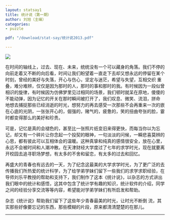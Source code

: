 ```yaml
---
layout: statsay1 
title: 统计说（第一期）
author: 刘旭（主编）
categories:
- puzzle

pdf: "/download/stat-say/统计说2013.pdf" 

---
```



[![](https://bayes-stat.github.com/images/statsay1.png ) ](http://bayes-stat.github.io/download/stat-say/统计说2013.pdf)

在时间的轴线上，过去、现在、未来，统统没有一个可以藏身的角落。我们不停的向前走着又不断的向后看，时间让我们盼望着一直走下去却又想永远的停留在某个时刻，曾经的美好与失落，开心与伤心，坚定与迷茫，希望与失望，互相交织
重叠，难分难辨，仅仅是因为那时的人，那时的事和那时的我。有时候因为一段似曾相识的旋律，有时候因为仿佛梦里见过相同的场景，我们顿时就呆在原地，傻傻的不能动弹，因为记忆的开关在那时瞬间被打开了，我们叹息、微笑、流泪，拼命
地想去捕捉那些已经消逝的时光，想努力的再去感受一次那些不会再重来一次的嵌在心底的光阴，一张张开心的，倔强的，赌气的，疲惫的，笑的扭曲夸张的脸，霎时都变得那么的美好和珍贵。

可是，记忆是真的会褪色的，甚至比一张照片纸变旧来得更快，而每当你以为忘记，却又有一个碎片让你念起一个投契的眼神，一句淡淡的问候，一瞬悲喜莫辨的心思，都有彼此可以互相体会的温暖。这种真挚和纯真的感情很安全，放在心里，
永远不会被时间和人潮冲散。在天津财经大学度过了七年的求学时光，现在就要离开校园去追寻职场梦想，有太多的不舍和留恋，有太多的过去和回忆。

再盛大的青春也有远去的一天，为了纪念这最美的大学求学时光，为了更广泛的去传播我们所热爱的统计科学，为了给学弟学妹们留下一些我们的求学求职经验，在导师刘乐平教授的帮助和支持下，我们制作了这本《统计说》，以杂志的方式讲出我们眼中的统计和感悟，这其中包含了统计学有趣的知识，统计软件的介绍，同学之间的经验分享交流等等内容，希望能对学弟学妹们有所启发和帮助。

杂志《统计说》帮助我们留下了这些年少青春最美的时光，让时光不断倒
流，其实那些好像要忘记的东西，那些模糊的片段，原来都清清楚楚的在那儿。


---


